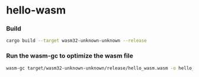 # hello-wasm

### Build
```sh
cargo build --target wasm32-unknown-unknown --release
```

### Run the wasm-gc to optimize the wasm file
```sh
wasm-gc target/wasm32-unknown-unknown/release/hello_wasm.wasm -o hello_wasm.gc.wasm
```

